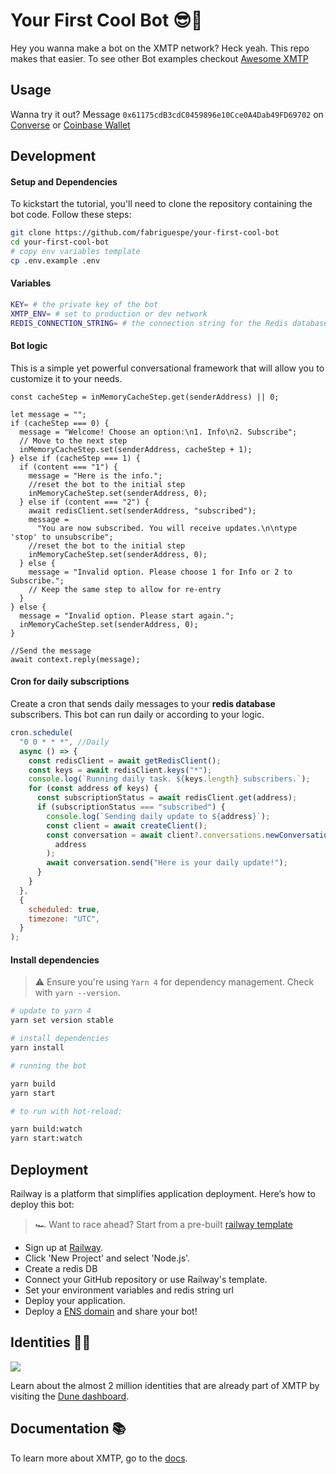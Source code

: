 # Your First Cool Bot 😎🤖

Hey you wanna make a bot on the XMTP network? Heck yeah. This repo makes that easier. To see other Bot examples checkout [Awesome XMTP](https://github.com/xmtp/awesome-xmtp)

## Usage

Wanna try it out? Message `0x61175cdB3cdC0459896e10Cce0A4Dab49FD69702` on [Converse](https://converse.xyz/dm/0x61175cdB3cdC0459896e10Cce0A4Dab49FD69702) or [Coinbase Wallet](https://go.cb-w.com/messaging?address=0x61175cdB3cdC0459896e10Cce0A4Dab49FD69702)

## Development

#### Setup and Dependencies

To kickstart the tutorial, you'll need to clone the repository containing the bot code. Follow these steps:

```bash
git clone https://github.com/fabriguespe/your-first-cool-bot
cd your-first-cool-bot
# copy env variables template
cp .env.example .env
```

#### Variables

```bash
KEY= # the private key of the bot
XMTP_ENV= # set to production or dev network
REDIS_CONNECTION_STRING= # the connection string for the Redis database
```

#### Bot logic

This is a simple yet powerful conversational framework that will allow you to customize it to your needs.

```tsx
const cacheStep = inMemoryCacheStep.get(senderAddress) || 0;

let message = "";
if (cacheStep === 0) {
  message = "Welcome! Choose an option:\n1. Info\n2. Subscribe";
  // Move to the next step
  inMemoryCacheStep.set(senderAddress, cacheStep + 1);
} else if (cacheStep === 1) {
  if (content === "1") {
    message = "Here is the info.";
    //reset the bot to the initial step
    inMemoryCacheStep.set(senderAddress, 0);
  } else if (content === "2") {
    await redisClient.set(senderAddress, "subscribed");
    message =
      "You are now subscribed. You will receive updates.\n\ntype 'stop' to unsubscribe";
    //reset the bot to the initial step
    inMemoryCacheStep.set(senderAddress, 0);
  } else {
    message = "Invalid option. Please choose 1 for Info or 2 to Subscribe.";
    // Keep the same step to allow for re-entry
  }
} else {
  message = "Invalid option. Please start again.";
  inMemoryCacheStep.set(senderAddress, 0);
}

//Send the message
await context.reply(message);
```

#### Cron for daily subscriptions

Create a cron that sends daily messages to your **redis database** subscribers. This bot can run daily or according to your logic.

```jsx
cron.schedule(
  "0 0 * * *", //Daily
  async () => {
    const redisClient = await getRedisClient();
    const keys = await redisClient.keys("*");
    console.log(`Running daily task. ${keys.length} subscribers.`);
    for (const address of keys) {
      const subscriptionStatus = await redisClient.get(address);
      if (subscriptionStatus === "subscribed") {
        console.log(`Sending daily update to ${address}`);
        const client = await createClient();
        const conversation = await client?.conversations.newConversation(
          address
        );
        await conversation.send("Here is your daily update!");
      }
    }
  },
  {
    scheduled: true,
    timezone: "UTC",
  }
);
```

#### Install dependencies

> ⚠️ Ensure you're using `Yarn 4` for dependency management. Check with `yarn --version`.

```bash
# update to yarn 4
yarn set version stable

# install dependencies
yarn install

# running the bot

yarn build
yarn start

# to run with hot-reload:

yarn build:watch
yarn start:watch
```

## Deployment

Railway is a platform that simplifies application deployment. Here’s how to deploy this bot:

> 🏎️ Want to race ahead? Start from a pre-built [railway template](https://railway.app/template/X174KA?referralCode=AxzNoN)

- Sign up at [Railway](https://railway.app/).
- Click 'New Project' and select 'Node.js'.
- Create a redis DB
- Connect your GitHub repository or use Railway's template.
- Set your environment variables and redis string url
- Deploy your application.
- Deploy a [ENS domain](https://ens.domains/) and share your bot!

## Identities 🥷🏻

![](https://github.com/xmtp/awesome-xmtp/assets/1447073/9bb4f8c2-321e-4b6d-b52e-2105d69c4d47)

Learn about the almost 2 million identities that are already part of XMTP by visiting the [Dune dashboard](https://dune.com/xmtp_team/dash).

## Documentation 📚

To learn more about XMTP, go to the [docs](https://docs.xmtp.org/).
